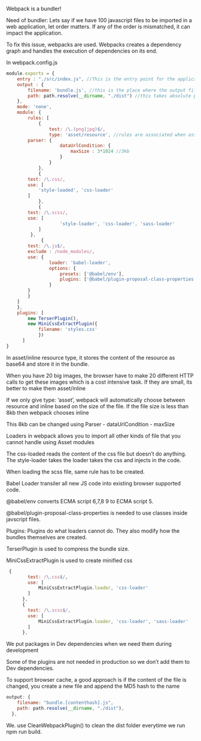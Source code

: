 Webpack is a bundler!

Need of bundler: Lets say if we have 100 javascript files to be imported in a web application, let order matters. If any of the order is mismatched, it can impact the application. 

To fix this issue, webpacks are used. Webpacks creates a dependency graph and handles the execution of dependencies on its end.

In webpack.config.js

```jsx
module.exports = {
    entry : "./src/index.js", //This is the entry point for the application
    output : {
        filename: 'bundle.js', //this is the place where the output file is placed
        path: path.resolve(__dirname, "./dist") //this takes absolute path
    },
    mode: 'none',
    module: {
        rules: [ 
            {
                test: /\.(png|jpg)$/,
                type: 'asset/resource', //rules are associated when assets are to be imported
		parser: {
                    dataUrlCondition: {
                        maxSize : 3*1024 //3kb
                    }
                }
            },
            {
		test: /\.css/,
		use: [
			'style-loaded', 'css-loader'
 		]
            },
            {
		test: /\.scss/,
		use: [
            		'style-loader', 'css-loader', 'sass-loader'
			]
	     },
             {
		test: /\.js$/,
		exclude : /node_modules/,
		use: {
	            loader: 'babel-loader',
	            options: {
	                presets: ['@babel/env'],
	                plugins: ['@babel/plugin-proposal-class-properties']
	            }
		}
		}
	]
    },
    plugins: [
	    new TerserPlugin(),
	    new MiniCssExtractPlugin({
        	filename: 'styles.css'
    		})
	  ]
}
```

In asset/inline resource type, it stores the content of the resource as base64 and store it in the bundle.

When you have 20 big images, the browser have to make 20 different HTTP calls to get these images which is a cost intensive task. If they are small, its better to make them asset/inline 

If we only give type: ‘asset’, webpack will automatically choose between resource and inline based on the size of the file. If the file size is less than 8kb then webpack chooses inline

This 8kb can be changed using Parser - dataUrlCondition -  maxSize

Loaders in webpack allows you to import all other kinds of file that you cannot handle using Asset modules

The css-loaded reads the content of the css file but doesn’t do anything. The style-loader takes the loader takes the css and injects in the code.

When loading the scss file, same rule has to be created.

Babel Loader transiler all new JS code into existing browser supported code. 

@babel/env converts ECMA script 6,7,8 9 to ECMA script 5.

@babel/plugin-proposal-class-properties is needed to use classes inside javscript files.

Plugins: Plugins do what loaders cannot do. They also modify how the bundles themselves are created. 

TerserPlugin is used to compress the bundle size. 

MiniCssExtractPlugin is used to create minified css

```jsx
 {
        test: /\.css$/,
        use: [
            MiniCssExtractPlugin.loader, 'css-loader'
        ]
      },
      {
        test: /\.scss$/,
        use: [
            MiniCssExtractPlugin.loader, 'css-loader', 'sass-loader'
        ]
      },
```

We put packages in Dev dependencies when we need them during development

Some of the plugins are not needed in production so we don’t add them to Dev dependencies.

To support browser cache, a good approach is if the content of the file is changed, you create a new file and append the MD5 hash to the name

```jsx
output: {
    filename: "bundle.[contenthash].js",
    path: path.resolve(__dirname, "./dist"),
  },
```

We. use CleanWebpackPlugin() to clean the dist folder everytime we run npm run build.
